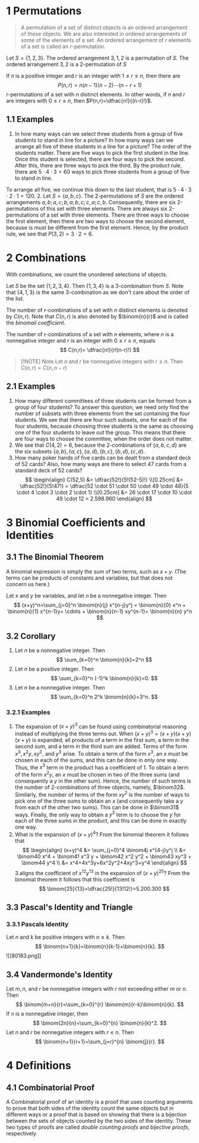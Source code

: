 # 1 Permutations
> A permutation of a set of distinct objects is an ordered arrangement of these objects. We are also interested in ordered arrangements of some of the elements of a set. An ordered arrangement of $r$ elements of a set is called an $r$-permutation.

Let $S=\{1,2,3\}$. The ordered arrangement $3, 1, 2$ is a permutation of $S$. The ordered arrangement $3,2$ is a $2$-permutation of $S$

If $n$ is a positive integer and $r$ is an integer with $1 \leq r \leq n$, then there are
$$
P(n,r)=n(n-1)(n-2)\cdots(n-r+1)
$$
r-permutations of a set with $n$ distinct elements. In other words, if $n$ and $r$ are integers with $0 \leq r \leq n$, then $P(n,r)=\dfrac{n!}{(n-r)!}$.
## 1.1 Examples
1. In how many ways can we select three students from a group of five students to stand in line for a picture? In how many ways can we arrange all five of these students in a line for a picture?
The order of the students matter. There are five ways to pick the first student in the line. Once this student is selected, there are four ways to pick the second. After this, there are three ways to pick the third. By the product rule, there are $5 \cdot 4 \cdot 3 = 60$ ways to pick three students from a group of five to stand in line.

To arrange all five, we continue this down to the last student, that is $5\cdot 4 \cdot 3 \cdot 2 \cdot 1=120$.
2. Let $S=\{a,b,c\}$. The 2-permutations of $S$ are the ordered arrangements $a,b;a,c;b,a;b,c;c,a;c,b$. Consequently, there are six 2-permutations of this set with three elements. There are always six 2-permutations of a set with three elements. There are three ways to choose the first element, then there are two ways to choose the second element, because is must be different from the first element. Hence, by the product rule, we see that $P(3,2)=3 \cdot 2 = 6$.
# 2 Combinations
With combinations, we count the unordered selections of objects.

Let $S$ be the set $\{1,2,3,4\}$. Then $\{1,3,4\}$ is a 3-combination from $S$. Note that $\{4,1,3\}$ is the same 3-combination as we don't care about the order of the list.

The number of r-combinations of a set with $n$ distinct elements is denoted by $C(n,r)$. Note that $C(n,r)$ is also denoted by $\binom{n}{r}$ and is called the *binomail coefficient*. 

The number of r-combinations of a set with $n$ elements, where $n$ is a nonnegative integer and $r$ is an integer with $0 \leq r \leq n$, equals
$$
C(n,r)= \dfrac{n!}{r!(n-r)!}
$$
> [!NOTE] Note
> Let $n$ and $r$ be nonnegative integers with $r \leq n$. Then $C(n,r)=C(n,n-r)$

## 2.1 Examples
1. How many different committees of three students can be formed from a group of four students?
To answer this question, we need only find the number of subsets with three elements from the set containing the four students. We see that there are four such subsets, one for each of the four students, because choosing three students is the same as choosing one of the four students to leave out the group. This means that there are four ways to choose the committee, when the order does not matter.
2. We see that $C(4,2)=6$, because the 2-combinations of $\{a,b,c,d\}$ are the six subsets $\{a,b\}, \{a,c\}, \{a,d\}, \{b,c\}, \{b,d\}, \{c,d\}$. 
3. How many poker hands of five cards can be dealt from a standard deck of 52 cards? Also, how many ways are there to select 47 cards from a standard deck of 52 cards?
$$
\begin{align}
C(52,5) &= \dfrac{52!}{5!(52-5)!} \\[0.25cm] 
&= \dfrac{52!}{5!47!} = \dfrac{52 \cdot 51 \cdot 50 \cdot 49 \cdot 48}{5 \cdot 4 \cdot 3 \cdot 2 \cdot 1} \\[0.25cm]
&= 26 \cdot 17 \cdot 10 \cdot 49 \cdot 12 = 2.598.960
\end{align}
$$
# 3 Binomial Coefficients and Identities
## 3.1 The Binomial Theorem
A binomial expression is simply the sum of two terms, such as $x+y$. (The terms can be products of constants and variables, but that does not concern us here.)

Let $x$ and $y$ be variables, and let $n$ be a nonnegative integer. Then
$$
(x+y)^n=\sum_{j=0}^n \binom{n}{j} x^{n-j}y^j = \binom{n}{0} x^n + \binom{n}{1} x^{n-1}y+ \cdots + \binom{n}{n-1} xy^{n-1}+ \binom{n}{n} y^n
$$
## 3.2 Corollary
1. Let $n$ be a nonnegative integer. Then
$$
\sum_{k=0}^n \binom{n}{k}=2^n
$$
2. Let $n$ be a positive integer. Then
$$
\sum_{k=0}^n (-1)^k \binom{n}{k}=0.
$$
3. Let $n$ be a nonnegative integer. Then
$$
\sum_{k=0}^n 2^k \binom{n}{k}=3^n.
$$
### 3.2.1 Examples
1. The expansion of $(x+y)^3$ can be found using combinatorial reasoning instead of multiplying the three terms out. When $(x+y)^3=(x+y)(x+y)(x+y)$ is expanded, all products of a term in the first sum, a term in the second sum, and a term in the third sum are added. Terms of the form $x^3,x^2y,xy^2,$ and $y^3$ arise. To obtain a term of the form $x^3$, an $x$ must be chosen in each of the sums, and this can be done in only one way. Thus, the $x^3$ term in the product has a coefficient of 1. To obtain a term of the form $x^2y$, an $x$ must be chosen in two of the three sums (and consequently a $y$ in the other sum). Hence, the number of such terms is the number of 2-combinations of three objects, namely, $\binom32$. Similarly, the number of terms of the form $xy^2$ is the number of ways to pick one of the three sums to obtain an $x$ (and consequently take a $y$ from each of the other two sums). This can be done in $\binom31$ ways. Finally, the only way to obtain a $y^3$ term is to choose the $y$ for each of the three sums in the product, and this can be done in exactly one way.
2. What is the expansion of $(x+y)^4$?
From the binomial theorem it follows that
$$ 
\begin{align}
(x+y)^4 &= \sum_{j=0}^4 \binom4j x^{4-j}y^j \\
&= \binom40 x^4 + \binom41 x^3 y + \binom42 x^2 y^2 + \binom43 xy^3 + \binom44 y^4 \\
&= x^4+4x^3y+6x^2y^2+4xy^3+y^4
\end{align}
$$
3.aligns the coefficient of $x^12y^13$ in the expansion of $(x+y)^{25}$?
From the binomial theorem it follows that this coefficient is 
$$
\binom{25}{13}=\dfrac{25!}{13!12!}=5.200.300
$$
## 3.3 Pascal's Identity and Triangle
### 3.3.1 Pascals Identity
Let $n$ and $k$ be positive integers with $n \geq k$. Then
$$
\binom{n+1}{k}=\binom{n}{k-1}+\binom{n}{k}.
$$
![[80183.png]]
## 3.4 Vandermonde's Identity
Let $m, n,$ and $r$ be nonnegative integers with $r$ not exceeding either $m$ or $n$. Then
$$
\binom{m+n}{r}=\sum_{k=0}^{r} \binom{m}{r-k}\binom{n}{k}.
$$
If $n$ is a nonnegative integer, then
$$
\binom{2n}{n}=\sum_{k=0}^{n} \binom{n}{k}^2.
$$
Let $n$ and $r$ be nonnegative integers with $r \leq n$. Then
$$
\binom{n+1}{r+1}=\sum_{j=r}^{n} \binom{j}{r}.
$$
# 4 Definitions
## 4.1 Combinatorial Proof
A Combinatorial proof of an identity is a proof that uses counting arguments to prove that both sides of the identity count the same objects but in different ways or a proof that is based on showing that there is a bijection between the sets of objects counted by the two sides of the identity. These two types of proofs are called *double counting proofs* and *bijective proofs*, respectively.
